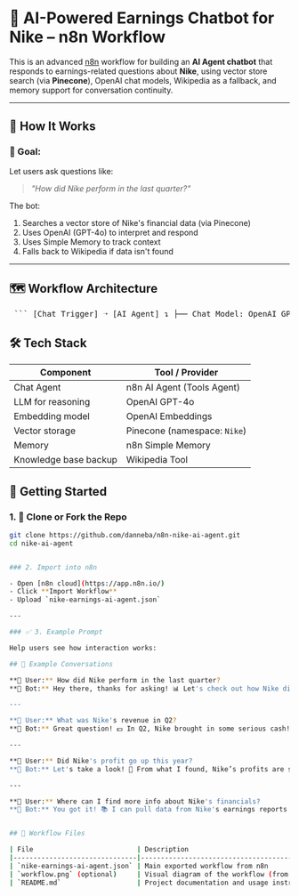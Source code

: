 # 🤖 AI-Powered Earnings Chatbot for Nike – n8n Workflow

This is an advanced [n8n](https://n8n.io/) workflow for building an **AI Agent chatbot** that responds to earnings-related questions about **Nike**, using vector store search (via **Pinecone**), OpenAI chat models, Wikipedia as a fallback, and memory support for conversation continuity.

---

## 🧠 How It Works

### 🎯 Goal:
Let users ask questions like:

> *"How did Nike perform in the last quarter?"*

The bot:
1. Searches a vector store of Nike's financial data (via Pinecone)
2. Uses OpenAI (GPT-4o) to interpret and respond
3. Uses Simple Memory to track context
4. Falls back to Wikipedia if data isn't found

---

## 🗺 Workflow Architecture

<pre> ``` [Chat Trigger] ➝ [AI Agent] ↴ ├── Chat Model: OpenAI GPT-4o ├── Memory: Simple Memory ├── Tool 1: Wikipedia Lookup └── Tool 2: Vector Store QA ├── Pinecone Index ("Nike") ├── Embedding via OpenAI └── Answer via GPT-4o-mini ``` </pre>

## 🛠 Tech Stack

| Component              | Tool / Provider         |
|------------------------|--------------------------|
| Chat Agent             | n8n AI Agent (Tools Agent) |
| LLM for reasoning      | OpenAI GPT-4o            |
| Embedding model        | OpenAI Embeddings        |
| Vector storage         | Pinecone (namespace: `Nike`) |
| Memory                 | n8n Simple Memory        |
| Knowledge base backup  | Wikipedia Tool           |


## 🚀 Getting Started

### 1. 🔁 Clone or Fork the Repo

```bash
git clone https://github.com/danneba/n8n-nike-ai-agent.git
cd nike-ai-agent


### 2. Import into n8n

- Open [n8n cloud](https://app.n8n.io/)
- Click **Import Workflow**
- Upload `nike-earnings-ai-agent.json`

---

### ✅ 3. Example Prompt

Help users see how interaction works:

## 🧪 Example Conversations

**👤 User:** How did Nike perform in the last quarter?  
**🤖 Bot:** Hey there, thanks for asking! 📊 Let's check out how Nike did last quarter... 🏃💰

---

**👤 User:** What was Nike's revenue in Q2?  
**🤖 Bot:** Great question! 💵 In Q2, Nike brought in some serious cash! Let me break it down for you... 📈

---

**👤 User:** Did Nike's profit go up this year?  
**🤖 Bot:** Let's take a look! 👀 From what I found, Nike’s profits are stepping up like a new pair of kicks! 👟💹

---

**👤 User:** Where can I find more info about Nike's financials?  
**🤖 Bot:** You got it! 📚 I can pull data from Nike's earnings reports and even check Wikipedia if you’d like. Just ask away! 🧠🔍


## 🧩 Workflow Files

| File                          | Description                                              |
|-------------------------------|----------------------------------------------------------|
| `nike-earnings-ai-agent.json` | Main exported workflow from n8n                         |
| `workflow.png` (optional)     | Visual diagram of the workflow (from n8n editor)        |
| `README.md`                   | Project documentation and usage instructions            |


